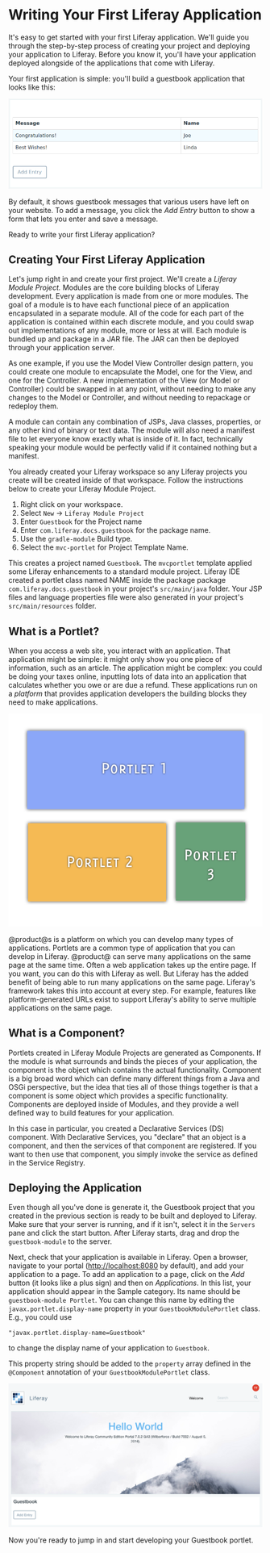 # Writing Your First Liferay Application [](id=writing-your-first-liferay-application)

It's easy to get started with your first Liferay application. We'll guide you
through the step-by-step process of creating your project and deploying your
application to Liferay. Before you know it, you'll have your application
deployed alongside of the applications that come with Liferay.

Your first application is simple: you'll build a guestbook application that
looks like this:

![Figure x: You'll create this simple application.](../../../images/first-guestbook-portlet.png)

By default, it shows guestbook messages that various users have left on your
website. To add a message, you click the *Add Entry* button to show a form that
lets you enter and save a message.

Ready to write your first Liferay application?

## Creating Your First Liferay Application [](id=creating-your-first-liferay-application)

Let's jump right in and create your first project. We'll create a *Liferay 
Module Project.* Modules are the core building blocks of Liferay development. 
Every application is made from one or more modules. The goal of a module is to 
have each functional piece of an application encapsulated in a separate module. 
All of the code for each part of the application is contained within each 
discrete module, and you could swap out implementations of any module, more or 
less at will. Each module is bundled up and package in a JAR file. The JAR can 
then be deployed through your application server. 

As one example, if you use the Model View Controller design pattern, you could 
create one module to encapsulate the Model, one for the View, and one for the 
Controller. A new implementation of the View (or Model or Controller) could be 
swapped in at any point, without needing to make any changes to the Model or 
Controller, and without needing to repackage or redeploy them. 

A module can contain any combination of JSPs, Java classes, properties, or any 
other kind of binary or text data. The module will also need a manifest file to 
let everyone know exactly what is inside of it. In fact, technically speaking 
your module would be perfectly valid if it contained nothing but a manifest.
 
You already created your Liferay workspace so any Liferay projects you create 
will be created inside of that workspace. Follow the instructions below to
create your Liferay Module Project.

1. Right click on your workspace.
2. Select `New` &rarr; `Liferay Module Project`
3. Enter `Guestbook` for the Project name
4. Enter `com.liferay.docs.guestbook` for the package name.
5. Use the `gradle-module` Build type.
6. Select the `mvc-portlet` for Project Template Name.


This creates a project named `Guestbook`. The `mvcportlet` 
template applied some Liferay enhancements to a standard module project. 
Liferay IDE created a portlet class named NAME inside the package package 
`com.liferay.docs.guestbook` in your project's `src/main/java` folder. Your
JSP files and language properties file were also generated in your project's 
`src/main/resources` folder.

## What is a Portlet? [](id=what-is-a-portlet)

When you access a web site, you interact with an application. That application
might be simple: it might only show you one piece of information, such as an
article. The application might be complex: you could be doing your taxes
online, inputting lots of data into an application that calculates whether you
owe or are due a refund. These applications run on a *platform* that provides
application developers the building blocks they need to make applications.

![Figure x: Many Liferay applications can run at the same time on the same page.](../../../images/portlet-applications.png)

@product@s is a platform on which you can develop many types of applications. 
Portlets are a common type of application that you can develop in Liferay.
@product@ can serve many applications on the same page at the same time. Often 
a web application takes up the entire page. If you want, you can do this with 
Liferay as well. But Liferay has the added benefit of being able to run many 
applications on the same page. Liferay's framework takes this into account at 
every step. For example, features like platform-generated URLs exist to support 
Liferay's ability to serve multiple applications on the same page.

## What is a Component? [](id=what-is-a-component)

Portlets created in Liferay Module Projects are generated as Components. If the 
module is what surrounds and binds the pieces of your application, the 
component is the object which contains the actual functionality. Component is a 
big broad word which can define many different things from a Java and OSGi 
perspective, but the idea that ties all of those things together is that a 
component is some object which provides a specific functionality. Components 
are deployed inside of Modules, and they provide a well defined way to build 
features for your application. 

In this case in particular, you created a Declarative Services (DS) component. 
With Declarative Services, you "declare" that an object is a component, and 
then the services of that component are registered. If you want to then use 
that component, you simply invoke the service as defined in the Service 
Registry. 

## Deploying the Application [](id=deploying-the-application)

Even though all you've done is generate it, the Guestbook project that you
created in the previous section is ready to be built and deployed to Liferay.
Make sure that your server is running, and if it isn't, select it in the 
`Servers` pane and click the start button. After Liferay starts, drag and drop 
the `guestbook-module` to the server.

Next, check that your application is available in Liferay. Open a browser,
navigate to your portal ([http://localhost:8080](http://localhost:8080) by
default), and add your application to a page. To add an application to a page,
click on the *Add* button (it looks like a plus sign) and then on
*Applications*. In this list, your application should appear in the Sample
category. Its name should be `guestbook-module Portlet`. You can
change this name by editing the `javax.portlet.display-name` property in your
`GuestbookModulePortlet` class. E.g., you could use

    "javax.portlet.display-name=Guestbook"

to change the display name of your application to `Guestbook`.

This property string should be added to the `property` array defined in the
`@Component` annotation of your `GuestbookModulePortlet` class.

![Figure x: This is the default Liferay homepage. It contains several portlet applications including the initial version of the Guestbook application that you created.](../../../images/default-portlet-application.png)

Now you're ready to jump in and start developing your Guestbook portlet.
